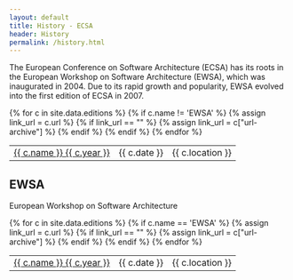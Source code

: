 ```yaml
---
layout: default
title: History - ECSA
header: History
permalink: /history.html
---
```


The European Conference on Software Architecture (ECSA) has its roots in the European Workshop on Software Architecture (EWSA), which was inaugurated in 2004. Due to its rapid growth and popularity, EWSA evolved into the first edition of ECSA in 2007.

<table>
{% for c in site.data.editions %}
    {% if c.name != 'EWSA' %}
    {% assign link_url = c.url %}
    {% if link_url == "" %}
        {% assign link_url = c["url-archive"] %}
    {% endif %}
    <tr>
        <td><a href="{{ link_url }}" target="_blank" rel="noopener noreferrer">{{ c.name }} {{ c.year }}</a></td>
        <td>{{ c.date }}</td>
        <td>{{ c.location }}</td>
    </tr>
    {% endif %}
{% endfor %}
</table>


## EWSA

European Workshop on Software Architecture

<table>
{% for c in site.data.editions %}
    {% if c.name == 'EWSA' %}
    {% assign link_url = c.url %}
    {% if link_url == "" %}
        {% assign link_url = c["url-archive"] %}
    {% endif %}
    <tr>
        <td><a href="{{ link_url }}" target="_blank" rel="noopener noreferrer">{{ c.name }} {{ c.year }}</a></td>
        <td>{{ c.date }}</td>
        <td>{{ c.location }}</td>
    </tr>
    {% endif %}
{% endfor %}
</table>
